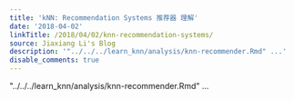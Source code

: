 ```yaml
---
title: 'kNN: Recommendation Systems 推荐器 理解'
date: '2018-04-02'
linkTitle: /2018/04/02/knn-recommendation-systems/
source: Jiaxiang Li's Blog
description: '"../../../learn_knn/analysis/knn-recommender.Rmd" ...'
disable_comments: true
---
```

"../../../learn_knn/analysis/knn-recommender.Rmd" ...